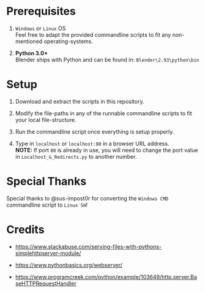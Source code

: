 # Prerequisites

1. `Windows` or `Linux` OS<br />
Feel free to adapt the provided commandline scripts to fit any non-mentioned operating-systems.

2. **Python 3.0+**<br />
Blender ships with Python and can be found in: `Blender\2.93\python\bin`

# Setup

1. Download and extract the scripts in this repository.

2. Modify the file-paths in any of the runnable commandline scripts to fit your local file-structure.

3. Run the commandline script once everything is setup properly.

4. Type in `localhost` or `localhost:80` in a browser URL address.<br />
**NOTE:** If port `80` is already in use, you will need to change the port value in `Localhost_&_Redirects.py` to another number.

# Special Thanks

Special thanks to @sus-impost0r for converting the `Windows CMD` commandline script to `Linux SH`!

# Credits

* <https://www.stackabuse.com/serving-files-with-pythons-simplehttpserver-module/>

* <https://www.pythonbasics.org/webserver/>

* <https://www.programcreek.com/python/example/103649/http.server.BaseHTTPRequestHandler>
